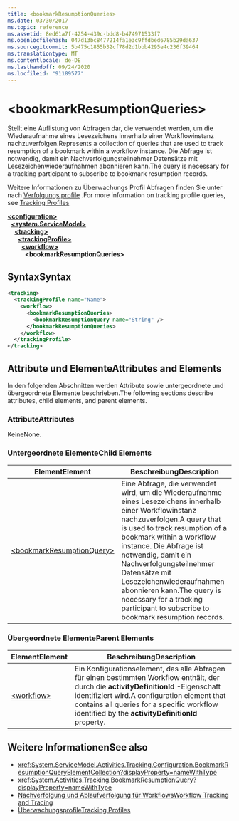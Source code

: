 ```yaml
---
title: <bookmarkResumptionQueries>
ms.date: 03/30/2017
ms.topic: reference
ms.assetid: 8ed61a7f-4254-439c-bdd8-b474971533f7
ms.openlocfilehash: 047d13bc8477214fa1e3c9ffdbed6785b29da637
ms.sourcegitcommit: 5b475c1855b32cf78d2d1bbb4295e4c236f39464
ms.translationtype: MT
ms.contentlocale: de-DE
ms.lasthandoff: 09/24/2020
ms.locfileid: "91189577"
---
```

# \<bookmarkResumptionQueries>

<span data-ttu-id="f195f-101">Stellt eine Auflistung von Abfragen dar, die verwendet werden, um die Wiederaufnahme eines Lesezeichens innerhalb einer Workflowinstanz nachzuverfolgen.</span><span class="sxs-lookup"><span data-stu-id="f195f-101">Represents a collection of queries that are used to track resumption of a bookmark within a workflow instance.</span></span> <span data-ttu-id="f195f-102">Die Abfrage ist notwendig, damit ein Nachverfolgungsteilnehmer Datensätze mit Lesezeichenwiederaufnahmen abonnieren kann.</span><span class="sxs-lookup"><span data-stu-id="f195f-102">The query is necessary for a tracking participant to subscribe to bookmark resumption records.</span></span>  
  
 <span data-ttu-id="f195f-103">Weitere Informationen zu Überwachungs Profil Abfragen finden Sie unter nach [Verfolgungs profile](../../../windows-workflow-foundation/tracking-profiles.md) .</span><span class="sxs-lookup"><span data-stu-id="f195f-103">For more information on tracking profile queries, see [Tracking Profiles](../../../windows-workflow-foundation/tracking-profiles.md)</span></span>  
  
[**\<configuration>**](../configuration-element.md)\
&nbsp;&nbsp;[**\<system.ServiceModel>**](system-servicemodel-of-workflow.md)\
&nbsp;&nbsp;&nbsp;&nbsp;[**\<tracking>**](tracking.md)\
&nbsp;&nbsp;&nbsp;&nbsp;&nbsp;&nbsp;[**\<trackingProfile>**](trackingprofile.md)\
&nbsp;&nbsp;&nbsp;&nbsp;&nbsp;&nbsp;&nbsp;&nbsp;[**\<workflow>**](workflow.md)\
&nbsp;&nbsp;&nbsp;&nbsp;&nbsp;&nbsp;&nbsp;&nbsp;&nbsp;&nbsp;**\<bookmarkResumptionQueries>**  

## <a name="syntax"></a><span data-ttu-id="f195f-104">Syntax</span><span class="sxs-lookup"><span data-stu-id="f195f-104">Syntax</span></span>  
  
```xml  
<tracking>
  <trackingProfile name="Name">
    <workflow>
      <bookmarkResumptionQueries>
        <bookmarkResumptionQuery name="String" />
      </bookmarkResumptionQueries>
    </workflow>
  </trackingProfile>
</tracking>  
```  
  
## <a name="attributes-and-elements"></a><span data-ttu-id="f195f-105">Attribute und Elemente</span><span class="sxs-lookup"><span data-stu-id="f195f-105">Attributes and Elements</span></span>  

 <span data-ttu-id="f195f-106">In den folgenden Abschnitten werden Attribute sowie untergeordnete und übergeordnete Elemente beschrieben.</span><span class="sxs-lookup"><span data-stu-id="f195f-106">The following sections describe attributes, child elements, and parent elements.</span></span>  
  
### <a name="attributes"></a><span data-ttu-id="f195f-107">Attribute</span><span class="sxs-lookup"><span data-stu-id="f195f-107">Attributes</span></span>  

 <span data-ttu-id="f195f-108">Keine</span><span class="sxs-lookup"><span data-stu-id="f195f-108">None.</span></span>  
  
### <a name="child-elements"></a><span data-ttu-id="f195f-109">Untergeordnete Elemente</span><span class="sxs-lookup"><span data-stu-id="f195f-109">Child Elements</span></span>  
  
|<span data-ttu-id="f195f-110">Element</span><span class="sxs-lookup"><span data-stu-id="f195f-110">Element</span></span>|<span data-ttu-id="f195f-111">Beschreibung</span><span class="sxs-lookup"><span data-stu-id="f195f-111">Description</span></span>|  
|-------------|-----------------|  
|[\<bookmarkResumptionQuery>](bookmarkresumptionquery.md)|<span data-ttu-id="f195f-112">Eine Abfrage, die verwendet wird, um die Wiederaufnahme eines Lesezeichens innerhalb einer Workflowinstanz nachzuverfolgen.</span><span class="sxs-lookup"><span data-stu-id="f195f-112">A query that is used to track resumption of a bookmark within a workflow instance.</span></span> <span data-ttu-id="f195f-113">Die Abfrage ist notwendig, damit ein Nachverfolgungsteilnehmer Datensätze mit Lesezeichenwiederaufnahmen abonnieren kann.</span><span class="sxs-lookup"><span data-stu-id="f195f-113">The query is necessary for a tracking participant to subscribe to bookmark resumption records.</span></span>|  
  
### <a name="parent-elements"></a><span data-ttu-id="f195f-114">Übergeordnete Elemente</span><span class="sxs-lookup"><span data-stu-id="f195f-114">Parent Elements</span></span>  
  
|<span data-ttu-id="f195f-115">Element</span><span class="sxs-lookup"><span data-stu-id="f195f-115">Element</span></span>|<span data-ttu-id="f195f-116">Beschreibung</span><span class="sxs-lookup"><span data-stu-id="f195f-116">Description</span></span>|  
|-------------|-----------------|  
|[\<workflow>](workflow.md)|<span data-ttu-id="f195f-117">Ein Konfigurationselement, das alle Abfragen für einen bestimmten Workflow enthält, der durch die **activityDefinitionId** -Eigenschaft identifiziert wird.</span><span class="sxs-lookup"><span data-stu-id="f195f-117">A configuration element that contains all queries for a specific workflow identified by the **activityDefinitionId** property.</span></span>|  
  
## <a name="see-also"></a><span data-ttu-id="f195f-118">Weitere Informationen</span><span class="sxs-lookup"><span data-stu-id="f195f-118">See also</span></span>

- <xref:System.ServiceModel.Activities.Tracking.Configuration.BookmarkResumptionQueryElementCollection?displayProperty=nameWithType>
- <xref:System.Activities.Tracking.BookmarkResumptionQuery?displayProperty=nameWithType>
- [<span data-ttu-id="f195f-119">Nachverfolgung und Ablaufverfolgung für Workflows</span><span class="sxs-lookup"><span data-stu-id="f195f-119">Workflow Tracking and Tracing</span></span>](../../../windows-workflow-foundation/workflow-tracking-and-tracing.md)
- [<span data-ttu-id="f195f-120">Überwachungsprofile</span><span class="sxs-lookup"><span data-stu-id="f195f-120">Tracking Profiles</span></span>](../../../windows-workflow-foundation/tracking-profiles.md)
